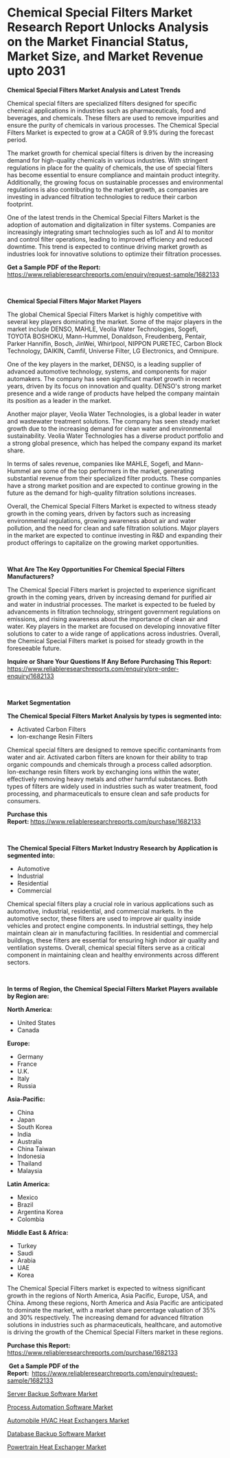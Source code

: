 <p><h1>Chemical Special Filters Market Research Report Unlocks Analysis on the Market Financial Status, Market Size, and Market Revenue upto 2031</h1></p><p><strong>Chemical Special Filters Market Analysis and Latest Trends</strong></p>
<p><p>Chemical special filters are specialized filters designed for specific chemical applications in industries such as pharmaceuticals, food and beverages, and chemicals. These filters are used to remove impurities and ensure the purity of chemicals in various processes. The Chemical Special Filters Market is expected to grow at a CAGR of 9.9% during the forecast period.</p><p>The market growth for chemical special filters is driven by the increasing demand for high-quality chemicals in various industries. With stringent regulations in place for the quality of chemicals, the use of special filters has become essential to ensure compliance and maintain product integrity. Additionally, the growing focus on sustainable processes and environmental regulations is also contributing to the market growth, as companies are investing in advanced filtration technologies to reduce their carbon footprint.</p><p>One of the latest trends in the Chemical Special Filters Market is the adoption of automation and digitalization in filter systems. Companies are increasingly integrating smart technologies such as IoT and AI to monitor and control filter operations, leading to improved efficiency and reduced downtime. This trend is expected to continue driving market growth as industries look for innovative solutions to optimize their filtration processes.</p></p>
<p><strong>Get a Sample PDF of the Report:&nbsp;</strong> <a href="https://www.reliableresearchreports.com/enquiry/request-sample/1682133">https://www.reliableresearchreports.com/enquiry/request-sample/1682133</a></p>
<p>&nbsp;</p>
<p><strong>Chemical Special Filters Major Market Players</strong></p>
<p><p>The global Chemical Special Filters Market is highly competitive with several key players dominating the market. Some of the major players in the market include DENSO, MAHLE, Veolia Water Technologies, Sogefi, TOYOTA BOSHOKU, Mann-Hummel, Donaldson, Freudenberg, Pentair, Parker Hannifin, Bosch, JinWei, Whirlpool, NIPPON PURETEC, Carbon Block Technology, DAIKIN, Camfil, Universe Filter, LG Electronics, and Omnipure.</p><p>One of the key players in the market, DENSO, is a leading supplier of advanced automotive technology, systems, and components for major automakers. The company has seen significant market growth in recent years, driven by its focus on innovation and quality. DENSO's strong market presence and a wide range of products have helped the company maintain its position as a leader in the market.</p><p>Another major player, Veolia Water Technologies, is a global leader in water and wastewater treatment solutions. The company has seen steady market growth due to the increasing demand for clean water and environmental sustainability. Veolia Water Technologies has a diverse product portfolio and a strong global presence, which has helped the company expand its market share.</p><p>In terms of sales revenue, companies like MAHLE, Sogefi, and Mann-Hummel are some of the top performers in the market, generating substantial revenue from their specialized filter products. These companies have a strong market position and are expected to continue growing in the future as the demand for high-quality filtration solutions increases.</p><p>Overall, the Chemical Special Filters Market is expected to witness steady growth in the coming years, driven by factors such as increasing environmental regulations, growing awareness about air and water pollution, and the need for clean and safe filtration solutions. Major players in the market are expected to continue investing in R&D and expanding their product offerings to capitalize on the growing market opportunities.</p></p>
<p>&nbsp;</p>
<p><strong>What Are The Key Opportunities For Chemical Special Filters Manufacturers?</strong></p>
<p><p>The Chemical Special Filters market is projected to experience significant growth in the coming years, driven by increasing demand for purified air and water in industrial processes. The market is expected to be fueled by advancements in filtration technology, stringent government regulations on emissions, and rising awareness about the importance of clean air and water. Key players in the market are focused on developing innovative filter solutions to cater to a wide range of applications across industries. Overall, the Chemical Special Filters market is poised for steady growth in the foreseeable future.</p></p>
<p><strong>Inquire or Share Your Questions If Any Before Purchasing This Report:</strong> <a href="https://www.reliableresearchreports.com/enquiry/pre-order-enquiry/1682133">https://www.reliableresearchreports.com/enquiry/pre-order-enquiry/1682133</a></p>
<p>&nbsp;</p>
<p><strong>Market Segmentation</strong></p>
<p><strong>The Chemical Special Filters Market Analysis by types is segmented into:</strong></p>
<p><ul><li>Activated Carbon Filters</li><li>Ion-exchange Resin Filters</li></ul></p>
<p><p>Chemical special filters are designed to remove specific contaminants from water and air. Activated carbon filters are known for their ability to trap organic compounds and chemicals through a process called adsorption. Ion-exchange resin filters work by exchanging ions within the water, effectively removing heavy metals and other harmful substances. Both types of filters are widely used in industries such as water treatment, food processing, and pharmaceuticals to ensure clean and safe products for consumers.</p></p>
<p><strong>Purchase this Report:&nbsp;</strong><a href="https://www.reliableresearchreports.com/purchase/1682133">https://www.reliableresearchreports.com/purchase/1682133</a></p>
<p>&nbsp;</p>
<p><strong>The Chemical Special Filters Market Industry Research by Application is segmented into:</strong></p>
<p><ul><li>Automotive</li><li>Industrial</li><li>Residential</li><li>Commercial</li></ul></p>
<p><p>Chemical special filters play a crucial role in various applications such as automotive, industrial, residential, and commercial markets. In the automotive sector, these filters are used to improve air quality inside vehicles and protect engine components. In industrial settings, they help maintain clean air in manufacturing facilities. In residential and commercial buildings, these filters are essential for ensuring high indoor air quality and ventilation systems. Overall, chemical special filters serve as a critical component in maintaining clean and healthy environments across different sectors.</p></p>
<p>&nbsp;</p>
<p><strong>In terms of Region, the Chemical Special Filters Market Players available by Region are:</strong></p>
<p>
    <p> <strong> North America: </strong>
        <ul>
            <li>United States</li>
            <li>Canada</li>
        </ul>
        </p> 
    <p> <strong> Europe: </strong>
        <ul>
            <li>Germany</li>
            <li>France</li>
            <li>U.K.</li>
            <li>Italy</li>
            <li>Russia</li>
        </ul>
        </p> 
    <p> <strong> Asia-Pacific: </strong>
        <ul>
            <li>China</li>
            <li>Japan</li>
            <li>South Korea</li>
            <li>India</li>
            <li>Australia</li>
            <li>China Taiwan</li>
            <li>Indonesia</li>
            <li>Thailand</li>
            <li>Malaysia</li>
        </ul>
        </p> 
    <p> <strong> Latin America: </strong>
        <ul>
            <li>Mexico</li>
            <li>Brazil</li>
            <li>Argentina Korea</li>
            <li>Colombia</li>
        </ul>
        </p> 
    <p> <strong> Middle East & Africa: </strong>
        <ul>
            <li>Turkey</li>
            <li>Saudi</li>
            <li>Arabia</li>
            <li>UAE</li>
            <li>Korea</li>
        </ul>
    </p>
    </p>
<p><p>The Chemical Special Filters market is expected to witness significant growth in the regions of North America, Asia Pacific, Europe, USA, and China. Among these regions, North America and Asia Pacific are anticipated to dominate the market, with a market share percentage valuation of 35% and 30% respectively. The increasing demand for advanced filtration solutions in industries such as pharmaceuticals, healthcare, and automotive is driving the growth of the Chemical Special Filters market in these regions.</p></p>
<p><strong>Purchase this Report: </strong><a href="https://www.reliableresearchreports.com/purchase/1682133">https://www.reliableresearchreports.com/purchase/1682133</a></p>
<p>&nbsp;<strong>Get a Sample PDF of the Report:&nbsp;&nbsp;</strong><a href="https://www.reliableresearchreports.com/enquiry/request-sample/1682133">https://www.reliableresearchreports.com/enquiry/request-sample/1682133</a></p>
<p><strong></strong></p>
<p><p><a href="https://medium.com/@emilywest91/server-backup-software-market-trends-and-market-analysis-forecasted-for-period-2024-2031-695ed1e136ad">Server Backup Software Market</a></p><p><a href="https://medium.com/@kathyburton10/process-automation-software-market-insights-into-market-cagr-market-trends-and-growth-strategies-1069a793c531">Process Automation Software Market</a></p><p><a href="https://github.com/bmorecock/Market-Research-Report-List-2/blob/main/automobile-hvac-heat-exchangers-market.md">Automobile HVAC Heat Exchangers Market</a></p><p><a href="https://medium.com/@emilywest91/database-backup-software-market-analysis-and-sze-forecasted-for-period-from-2024-to-2031-133bc4da2659">Database Backup Software Market</a></p><p><a href="https://github.com/Krish2023na/Market-Research-Report-List-3/blob/main/powertrain-heat-exchanger-market.md">Powertrain Heat Exchanger Market</a></p></p>